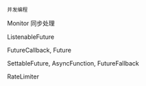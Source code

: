 `并发编程`

Monitor
    同步处理

ListenableFuture

FutureCallback, Future

SettableFuture, AsyncFunction, FutureFallback

RateLimiter